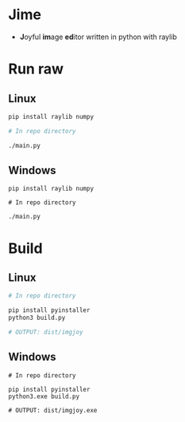 # Jime
- **J**oyful **im**age **ed**itor written in python with raylib

# Run raw
## Linux
```bash
pip install raylib numpy

# In repo directory

./main.py
```

## Windows
```shell
pip install raylib numpy 

# In repo directory

./main.py
```

# Build
## Linux
```bash
# In repo directory

pip install pyinstaller
python3 build.py

# OUTPUT: dist/imgjoy
```

## Windows
```shell
# In repo directory

pip install pyinstaller
python3.exe build.py

# OUTPUT: dist/imgjoy.exe
```
